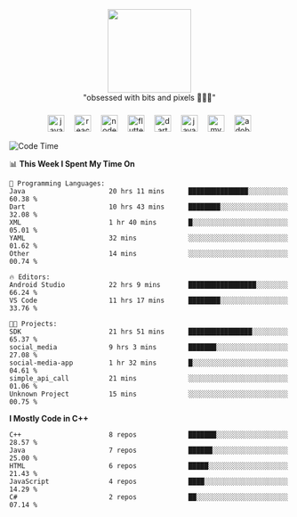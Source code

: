 


  <div align="center">
    
   <img src = "https://i.postimg.cc/W1R4TF4j/d6kpuve-c97567cf-518b-4b86-a271-5c89d88d22f7.gif"  width=150px height=150px />
 </div>

<div align="center">
  "obsessed with bits and pixels 🧑‍💻🎨"
</div>

  ###
<div align="center">
  <img src="https://cdn.jsdelivr.net/gh/devicons/devicon/icons/javascript/javascript-original.svg" height="30" alt="javascript logo"  />
  <img width="10" />
  <img src="https://cdn.jsdelivr.net/gh/devicons/devicon/icons/react/react-original.svg" height="30" alt="react logo"  />
  <img width="10" />
  <img src="https://cdn.jsdelivr.net/gh/devicons/devicon/icons/nodejs/nodejs-original.svg" height="30" alt="nodejs logo"  />
  <img width="10" />
  <img src="https://cdn.jsdelivr.net/gh/devicons/devicon/icons/flutter/flutter-original.svg" height="30" alt="flutter logo"  />
  <img width="10" />
  <img src="https://cdn.jsdelivr.net/gh/devicons/devicon/icons/dart/dart-original.svg" height="30" alt="dart logo"  />
  <img width="10" />
  <img src="https://cdn.jsdelivr.net/gh/devicons/devicon/icons/java/java-original.svg" height="30" alt="java logo"  />
  <img width="10" />
  <img src="https://skillicons.dev/icons?i=mysql" height="30" alt="mysql logo"  />
  <img width="10" />
  <img src="https://skillicons.dev/icons?i=pr" height="30" alt="adobepremierepro logo"  />
</div>




<!--START_SECTION:waka-->
![Code Time](http://img.shields.io/badge/Code%20Time-67%20hrs%2034%20mins-blue)

📊 **This Week I Spent My Time On** 

```text
💬 Programming Languages: 
Java                     20 hrs 11 mins      ███████████████░░░░░░░░░░   60.38 % 
Dart                     10 hrs 43 mins      ████████░░░░░░░░░░░░░░░░░   32.08 % 
XML                      1 hr 40 mins        █░░░░░░░░░░░░░░░░░░░░░░░░   05.01 % 
YAML                     32 mins             ░░░░░░░░░░░░░░░░░░░░░░░░░   01.62 % 
Other                    14 mins             ░░░░░░░░░░░░░░░░░░░░░░░░░   00.74 % 

🔥 Editors: 
Android Studio           22 hrs 9 mins       █████████████████░░░░░░░░   66.24 % 
VS Code                  11 hrs 17 mins      ████████░░░░░░░░░░░░░░░░░   33.76 % 

🐱‍💻 Projects: 
SDK                      21 hrs 51 mins      ████████████████░░░░░░░░░   65.37 % 
social_media             9 hrs 3 mins        ███████░░░░░░░░░░░░░░░░░░   27.08 % 
social-media-app         1 hr 32 mins        █░░░░░░░░░░░░░░░░░░░░░░░░   04.61 % 
simple_api_call          21 mins             ░░░░░░░░░░░░░░░░░░░░░░░░░   01.06 % 
Unknown Project          15 mins             ░░░░░░░░░░░░░░░░░░░░░░░░░   00.75 % 
```

**I Mostly Code in C++** 

```text
C++                      8 repos             ███████░░░░░░░░░░░░░░░░░░   28.57 % 
Java                     7 repos             ██████░░░░░░░░░░░░░░░░░░░   25.00 % 
HTML                     6 repos             █████░░░░░░░░░░░░░░░░░░░░   21.43 % 
JavaScript               4 repos             ████░░░░░░░░░░░░░░░░░░░░░   14.29 % 
C#                       2 repos             ██░░░░░░░░░░░░░░░░░░░░░░░   07.14 % 
```




<!--END_SECTION:waka-->
